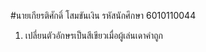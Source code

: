 #นายเกียรติศักดิ์ โสมขันเงิน รหัสนักศึกษา 6010110044
1. เปลี่ยนตัวอักษรเป็นสีเขียวเมื่อผู้เล่นเดาคำถูก
